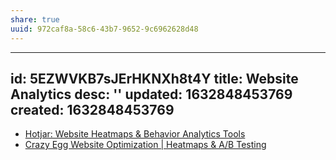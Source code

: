 ```yaml
---
share: true
uuid: 972caf8a-58c6-43b7-9652-9c6962628d48
---
```

---
id: 5EZWVKB7sJErHKNXh8t4Y
title: Website Analytics
desc: ''
updated: 1632848453769
created: 1632848453769
---

* [Hotjar: Website Heatmaps & Behavior Analytics Tools](https://www.hotjar.com/)
* [Crazy Egg Website Optimization | Heatmaps & A/B Testing](https://www.crazyegg.com/)
